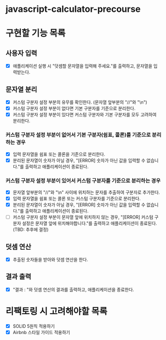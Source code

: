 # javascript-calculator-precourse

# 구현할 기능 목록

## 사용자 입력

- [x] 애플리케이션 실행 시 "덧셈할 문자열을 입력해 주세요."를 출력하고, 문자열을 입력받는다.

## 문자열 분리

- [x] 커스텀 구분자 설정 부분의 유무를 확인한다. (문자열 앞부분의 "//"와 "\n")
- [x] 커스텀 구분자 설정 부분이 없다면 기본 구분자를 기준으로 분리한다.
- [x] 커스텀 구분자 설정 부분이 있다면 커스텀 구분자와 기본 구분자를 모두 고려하여 분리한다.

### 커스텀 구분자 설정 부분이 없어서 기본 구분자(쉼표, 콜론)를 기준으로 분리하는 경우

- [x] 입력 문자열을 쉼표 또는 콜론을 기준으로 분리한다.
- [x] 분리된 문자열이 숫자가 아닐 경우, "[ERROR] 숫자가 아닌 값을 입력할 수 없습니다."를 출력하고 애플리케이션이 종료된다.

### 커스텀 구분자 설정 부분이 있어서 커스텀 구분자를 기준으로 분리하는 경우

- [x] 문자열 앞부분의 "//"와 "\n" 사이에 위치하는 문자를 추출하여 구분자로 추가한다.
- [x] 입력 문자열을 쉼표 또는 콜론 또는 커스텀 구분자를 기준으로 분리한다.
- [x] 분리된 문자열이 숫자가 아닐 경우, "[ERROR] 숫자가 아닌 값을 입력할 수 없습니다."를 출력하고 애플리케이션이 종료된다.
- [ ] 커스텀 구분자 설정 부분이 문자열 앞에 위치하지 않는 경우, "[ERROR] 커스텀 구분자 설정은 문자열 앞에 위치해야합니다."를 출력하고 애플리케이션이 종료된다. (TBD: 추후에 결정)

## 덧셈 연산

- [x] 추출된 숫자들을 받아와 덧셈 연산을 한다.

## 결과 출력

- [x] "결과 : "와 덧셈 연산의 결과를 출력하고, 애플리케이션을 종료한다.

# 리팩토링 시 고려해야할 목록

- [x] SOLID 5원칙 적용하기
- [x] Airbnb 스타일 가이드 적용하기
